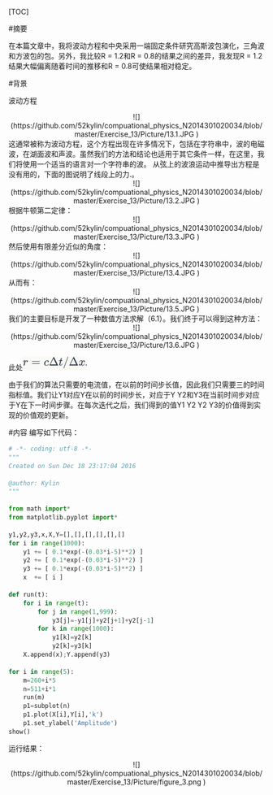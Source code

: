 
[TOC]

#摘要

在本篇文章中，我将波动方程和中央采用一端固定条件研究高斯波包演化，三角波和方波包的包。另外，我比较R = 1.2和R = 0.8的结果之间的差异，我发现R = 1.2结果大幅偏离随着时间的推移和R = 0.8可使结果相对稳定。

#背景

波动方程
   <div align=center>
    ![](https://github.com/52kylin/compuational_physics_N2014301020034/blob/master/Exercise_13/Picture/13.1.JPG )
</div>
这通常被称为波动方程，这个方程出现在许多情况下，包括在字符串中，波的电磁波，在湖面波和声波。虽然我们的方法和结论也适用于其它条件一样，在这里，我们将使用一个适当的语言对一个字符串的波。
从弦上的波浪运动中推导出方程是没有用的，下面的图说明了线段上的力.。
   <div align=center>
    ![](https://github.com/52kylin/compuational_physics_N2014301020034/blob/master/Exercise_13/Picture/13.2.JPG )
</div>
根据牛顿第二定律：
   <div align=center>
    ![](https://github.com/52kylin/compuational_physics_N2014301020034/blob/master/Exercise_13/Picture/13.3.JPG )
</div>
然后使用有限差分近似的角度：
   <div align=center>
    ![](https://github.com/52kylin/compuational_physics_N2014301020034/blob/master/Exercise_13/Picture/13.4.JPG )
</div>从而有：
   <div align=center>
    ![](https://github.com/52kylin/compuational_physics_N2014301020034/blob/master/Exercise_13/Picture/13.5.JPG )
</div>
我们的主要目标是开发了一种数值方法求解（6.1）。我们终于可以得到这种方法：
   <div align=center>
    ![](https://github.com/52kylin/compuational_physics_N2014301020034/blob/master/Exercise_13/Picture/13.6.JPG )
</div>

此处![](https://github.com/52kylin/compuational_physics_N2014301020034/blob/master/Exercise_13/Picture/13.7.JPG )

由于我们的算法只需要的电流值，在以前的时间步长值，因此我们只需要三的时间指标值。我们让Y1对应Y在以前的时间步长，对应于Y Y2和Y3在当前时间步对应于Y在下一时间步骤。在每次迭代之后，我们得到的值Y1 Y2 Y2 Y3的价值得到实现的价值观的更新。

#内容
编写如下代码：
```python
# -*- coding: utf-8 -*-
"""
Created on Sun Dec 18 23:17:04 2016

@author: Kylin
"""

from math import*
from matplotlib.pyplot import*

y1,y2,y3,x,X,Y=[],[],[],[],[],[]
for i in range(1000):
    y1 += [ 0.1*exp(-(0.03*i-5)**2) ]
    y2 += [ 0.1*exp(-(0.03*i-5)**2) ]
    y3 += [ 0.1*exp(-(0.03*i-5)**2) ]
    x  += [ i ]

def run(t):
    for i in range(t):
        for j in range(1,999):
            y3[j]=-y1[j]+y2[j+1]+y2[j-1]
        for k in range(1000):
            y1[k]=y2[k]
            y2[k]=y3[k]
    X.append(x);Y.append(y3)

for i in range(5):
    m=260+i*5
    n=511+i*1
    run(m)
    p1=subplot(n)
    p1.plot(X[i],Y[i],'k')
    p1.set_ylabel('Amplitude')
show()
```

运行结果：
   <div align=center>
    ![](https://github.com/52kylin/compuational_physics_N2014301020034/blob/master/Exercise_13/Picture/figure_3.png )
</div>
